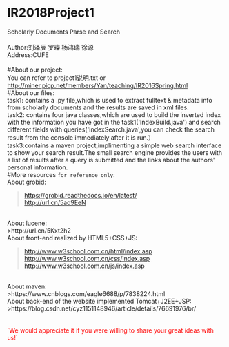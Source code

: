 # IR2018Project1
Scholarly Documents Parse and Search
<br/>
<br/>
Author:刘泽辰 罗璨 杨鸿瑞 徐源
<br/>
Address:CUFE
<br/>
<br/>
#About our project:
<br/>
You can refer to project1说明.txt or http://miner.picp.net/members/Yan/teaching/IR2016Spring.html
<br/>
#About our files:
<br/>
task1: contains a .py file,which is used to extract fulltext & metadata info from scholarly documents and the results are saved in xml files.
<br/>
task2: contains four java classes,which are used to build the inverted index with the information you have got in the task1('IndexBuild.java') and  search different fields with queries('IndexSearch.java',you can check the search result from the console immediately after it is run.）
<br/>
task3:contains a maven project,implimenting a simple web search interface to show your search result.The small search engine provides the users with a list of results after a query is submitted and the links about the authors' personal information.
<br/>
#More resources `for reference only`:
<br/>
About grobid:
<br/>
>https://grobid.readthedocs.io/en/latest/<br/>http://url.cn/5ao9EeN
<br/>
About lucene:
<br/>
>http://url.cn/5Kxt2h2
<br/>
About front-end realized by HTML5+CSS+JS:

>http://www.w3school.com.cn/html/index.asp<br/>http://www.w3school.com.cn/css/index.asp<br/>http://www.w3school.com.cn/js/index.asp
<br/>
About maven:
<br/>
>https://www.cnblogs.com/eagle6688/p/7838224.html
<br/>
About back-end of the website implemented Tomcat+J2EE+JSP:
<br/>
>https://blog.csdn.net/cyz1151148946/article/details/76691976/br/
<br/>
<br/>
<br/>
<font color=red>`We would appreciate it if you were willing to share your great ideas with us!` </font>

